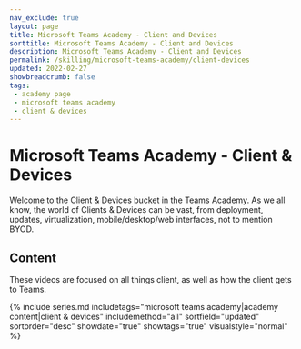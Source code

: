 ```yaml
---
nav_exclude: true
layout: page
title: Microsoft Teams Academy - Client and Devices
sorttitle: Microsoft Teams Academy - Client and Devices
description: Microsoft Teams Academy - Client and Devices
permalink: /skilling/microsoft-teams-academy/client-devices
updated: 2022-02-27
showbreadcrumb: false
tags: 
 - academy page
 - microsoft teams academy
 - client & devices
---
```


# Microsoft Teams Academy - Client & Devices

Welcome to the Client & Devices bucket in the Teams Academy. As we all know, the world of Clients & Devices can be vast, from deployment, updates, virtualization, mobile/desktop/web interfaces, not to mention BYOD. 

##  Content
These videos are focused on all things client, as well as how the client gets to Teams. 

{% include series.md 
    includetags="microsoft teams academy|academy content|client & devices" 
    includemethod="all" 
    sortfield="updated" sortorder="desc" showdate="true" showtags="true" 
    visualstyle="normal" 
%}


